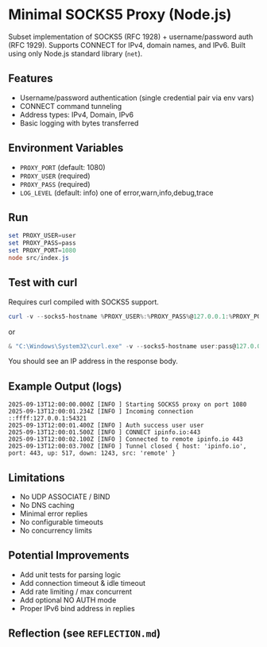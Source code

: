 # Minimal SOCKS5 Proxy (Node.js)

Subset implementation of SOCKS5 (RFC 1928) + username/password auth (RFC 1929). Supports CONNECT for IPv4, domain names, and IPv6. Built using only Node.js standard library (`net`).

## Features

- Username/password authentication (single credential pair via env vars)
- CONNECT command tunneling
- Address types: IPv4, Domain, IPv6
- Basic logging with bytes transferred

## Environment Variables

- `PROXY_PORT` (default: 1080)
- `PROXY_USER` (required)
- `PROXY_PASS` (required)
- `LOG_LEVEL` (default: info) one of error,warn,info,debug,trace

## Run

```powershell
set PROXY_USER=user
set PROXY_PASS=pass
set PROXY_PORT=1080
node src/index.js
```

## Test with curl

Requires curl compiled with SOCKS5 support.

```powershell
curl -v --socks5-hostname %PROXY_USER%:%PROXY_PASS%@127.0.0.1:%PROXY_PORT% https://ipinfo.io/ip
```

or

```powershell
& "C:\Windows\System32\curl.exe" -v --socks5-hostname user:pass@127.0.0.1:1080 https://ipinfo.io/ip
```

You should see an IP address in the response body.

## Example Output (logs)

```
2025-09-13T12:00:00.000Z [INFO ] Starting SOCKS5 proxy on port 1080
2025-09-13T12:00:01.234Z [INFO ] Incoming connection ::ffff:127.0.0.1:54321
2025-09-13T12:00:01.400Z [INFO ] Auth success user user
2025-09-13T12:00:01.500Z [INFO ] CONNECT ipinfo.io:443
2025-09-13T12:00:02.100Z [INFO ] Connected to remote ipinfo.io 443
2025-09-13T12:00:03.700Z [INFO ] Tunnel closed { host: 'ipinfo.io', port: 443, up: 517, down: 1243, src: 'remote' }
```

## Limitations

- No UDP ASSOCIATE / BIND
- No DNS caching
- Minimal error replies
- No configurable timeouts
- No concurrency limits

## Potential Improvements

- Add unit tests for parsing logic
- Add connection timeout & idle timeout
- Add rate limiting / max concurrent
- Add optional NO AUTH mode
- Proper IPv6 bind address in replies

## Reflection (see `REFLECTION.md`)
